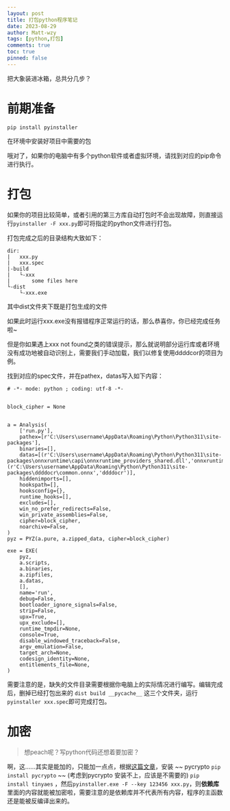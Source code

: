 ```yaml
---
layout: post
title: 打包python程序笔记
date: 2023-08-29
author: Matt-wzy
tags: [python,打包]
comments: true
toc: true
pinned: false
---
```




<!-- more -->

把大象装进冰箱，总共分几步？

<!-- more -->

# 前期准备

`pip install pyinstaller`

在环境中安装好项目中需要的包

哦对了，如果你的电脑中有多个python软件或者虚拟环境，请找到对应的pip命令进行执行。

# 打包

如果你的项目比较简单，或者引用的第三方库自动打包时不会出现故障，则直接运行`pyinstaller -F xxx.py`即可将指定的python文件进行打包。

打包完成之后的目录结构大致如下：

```
dir:
|	xxx.py
|	xxx.spec
|-build
|	└-xxx
|		some files here
└-dist
	└-xxx.exe
```

其中dist文件夹下既是打包生成的文件

如果此时运行xxx.exe没有报错程序正常运行的话，那么恭喜你，你已经完成任务啦~

但是你如果遇上xxx not found之类的错误提示，那么就说明部分运行库或者环境没有成功地被自动识别上，需要我们手动加载，我们以修复使用ddddcor的项目为例。

找到对应的spec文件，并在pathex，datas写入如下内容：

```
# -*- mode: python ; coding: utf-8 -*-


block_cipher = None


a = Analysis(
    ['run.py'],
    pathex=[r'C:\Users\username\AppData\Roaming\Python\Python311\site-packages'],
    binaries=[],
    datas=[(r'C:\Users\username\AppData\Roaming\Python\Python311\site-packages\onnxruntime\capi\onnxruntime_providers_shared.dll','onnxruntime\\capi'),(r'C:\Users\username\AppData\Roaming\Python\Python311\site-packages\ddddocr\common.onnx','ddddocr')],
    hiddenimports=[],
    hookspath=[],
    hooksconfig={},
    runtime_hooks=[],
    excludes=[],
    win_no_prefer_redirects=False,
    win_private_assemblies=False,
    cipher=block_cipher,
    noarchive=False,
)
pyz = PYZ(a.pure, a.zipped_data, cipher=block_cipher)

exe = EXE(
    pyz,
    a.scripts,
    a.binaries,
    a.zipfiles,
    a.datas,
    [],
    name='run',
    debug=False,
    bootloader_ignore_signals=False,
    strip=False,
    upx=True,
    upx_exclude=[],
    runtime_tmpdir=None,
    console=True,
    disable_windowed_traceback=False,
    argv_emulation=False,
    target_arch=None,
    codesign_identity=None,
    entitlements_file=None,
)

```

需要注意的是，缺失的文件目录需要根据你电脑上的实际情况进行编写。编辑完成后，删掉已经打包出来的 `dist build __pycache__` 这三个文件夹，运行`pyinstaller xxx.spec`即可完成打包。

# 加密

> 想peach呢？写python代码还想着要加密？

啊，这……其实是能加的，只能加一点点，根据[这篇文章](https://zhuanlan.zhihu.com/p/109266820)，安装    ~~ pycrypto `pip install pycrypto` ~~ (考虑到pycrypto 安装不上，应该是不需要的) `pip install tinyaes` ，然后`pyinstaller.exe -F --key 123456 xxx.py`，则**依赖库**里面的内容就能被加密啦，需要注意的是依赖库并不代表所有内容，程序的主函数还是能被反编译出来的。







